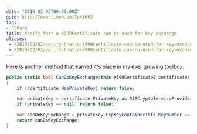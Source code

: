 ```yaml
---
date: "2010-02-02T00:00:00Z"
guid: http://www.timvw.be/?p=1663
tags:
- CSharp
title: Verify that a X509Certificate can be used for key exchange
aliases:
 - /2010/02/02/verify-that-a-x509certificate-can-be-used-for-key-exchange/
 - /2010/02/02/verify-that-a-x509certificate-can-be-used-for-key-exchange.html
---
```

Here is another method that earned it's place in my ever growing toolbox:

```csharp
public static bool CanDoKeyExchange(this X509Certificate2 certificate)
{
	if (!certificate.HasPrivateKey) return false;

	var privateKey = certificate.PrivateKey as RSACryptoServiceProvider;
	if (privateKey == null) return false;

	var canDoKeyExchange = privateKey.CspKeyContainerInfo.KeyNumber == KeyNumber.Exchange;
	return canDoKeyExchange;
}
```
